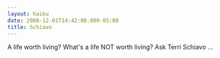```yaml
---
layout: haiku
date: 2008-12-01T14:42:00.000-05:00
title: Schiavo
---
```


A life worth living?
What's a life NOT worth living?
Ask Terri Schiavo ...
